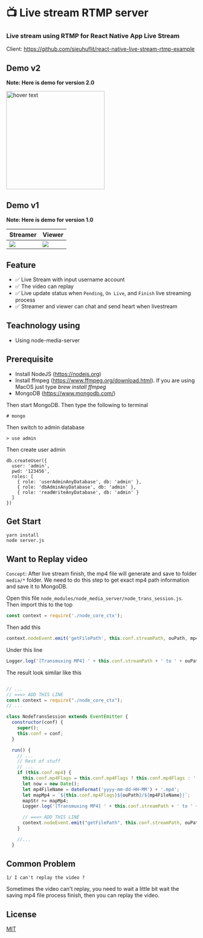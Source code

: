 # 📺 Live stream RTMP server

### Live stream using RTMP for React Native App Live Stream

Client: https://github.com/sieuhuflit/react-native-live-stream-rtmp-example

## Demo v2

**Note: Here is demo for version 2.0**

<img src="demo/1.png" width="260" title="hover text">

## Demo v1

**Note: Here is demo for version 1.0**

| Streamer                                                                                                                  | Viewer                                                                                                                  |
| ------------------------------------------------------------------------------------------------------------------------- | ----------------------------------------------------------------------------------------------------------------------- |
| <img src="https://raw.githubusercontent.com/sieuhuflit/react-native-live-stream-rtmp-example/master/demo/streamer.gif" /> | <img src="https://raw.githubusercontent.com/sieuhuflit/react-native-live-stream-rtmp-example/master/demo/viewer.gif" /> |

## Feature

- ✅ Live Stream with input username account
- ✅ The video can replay
- ✅ Live update status when `Pending`, `On Live`, and `Finish` live streaming process
- ✅ Streamer and viewer can chat and send heart when livestream

## Teachnology using

- Using node-media-server

## Prerequisite

- Install NodeJS (https://nodejs.org)
- Install ffmpeg (https://www.ffmpeg.org/download.html). If you are using MacOS just type _brew install ffmpeg_
- MongoDB (https://www.mongodb.com/)

Then start MongoDB. Then type the following to terminal

```
# mongo
```

Then switch to admin database

```
> use admin
```

Then create user admin

```
db.createUser({
  user: 'admin',
  pwd: '123456',
  roles: [
    { role: 'userAdminAnyDatabase', db: 'admin' },
    { role: 'dbAdminAnyDatabase', db: 'admin' },
    { role: 'readWriteAnyDatabase', db: 'admin' }
  ]
})
```

## Get Start

```
yarn install
node server.js
```

## Want to Replay video

`Concept`: After live stream finish, the mp4 file will generate and save to folder `media/*` folder.
We need to do this step to get exact mp4 path information and save it to MongoDB.

Open this file `node_modules/node_media_server/node_trans_session.js`. Then import this to the top

```js
const context = require('./node_core_ctx');
```

Then add this

```js
context.nodeEvent.emit('getFilePath', this.conf.streamPath, ouPath, mp4FileName);
```

Under this line

```js
Logger.log('[Transmuxing MP4] ' + this.conf.streamPath + ' to ' + ouPath + '/' + mp4FileName);
```

The result look similar like this

```js

// ...
// ===> ADD THIS LINE
const context = require("./node_core_ctx");
// ...

class NodeTransSession extends EventEmitter {
  constructor(conf) {
    super();
    this.conf = conf;
  }

  run() {
    // ...
    // Rest of stuff
    // ...
    if (this.conf.mp4) {
      this.conf.mp4Flags = this.conf.mp4Flags ? this.conf.mp4Flags : '';
      let now = new Date();
      let mp4FileName = dateFormat('yyyy-mm-dd-HH-MM') + '.mp4';
      let mapMp4 = `${this.conf.mp4Flags}${ouPath}/${mp4FileName}|`;
      mapStr += mapMp4;
      Logger.log('[Transmuxing MP4] ' + this.conf.streamPath + ' to ' + ouPath + '/' + mp4FileName);

      // ===> ADD THIS LINE
      context.nodeEvent.emit("getFilePath", this.conf.streamPath, ouPath, mp4FileName);
    }

    //...
  }
```

## Common Problem

`1/ I can't replay the video ?`

Sometimes the video can't replay, you need to wait a little bit wait the saving mp4 file process finish, then you can replay the video.

## License

[MIT](https://choosealicense.com/licenses/mit/)

